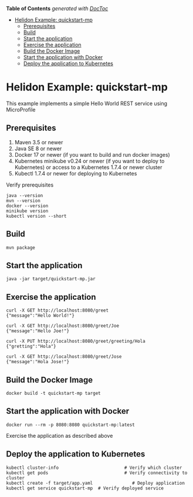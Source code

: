 <!-- START doctoc generated TOC please keep comment here to allow auto update -->
<!-- DON'T EDIT THIS SECTION, INSTEAD RE-RUN doctoc TO UPDATE -->
**Table of Contents**  *generated with [DocToc](https://github.com/thlorenz/doctoc)*

- [Helidon Example: quickstart-mp](#helidon-example-quickstart-mp)
  - [Prerequisites](#prerequisites)
  - [Build](#build)
  - [Start the application](#start-the-application)
  - [Exercise the application](#exercise-the-application)
  - [Build the Docker Image](#build-the-docker-image)
  - [Start the application with Docker](#start-the-application-with-docker)
  - [Deploy the application to Kubernetes](#deploy-the-application-to-kubernetes)

<!-- END doctoc generated TOC please keep comment here to allow auto update -->


# Helidon Example: quickstart-mp

This example implements a simple Hello World REST service using MicroProfile

## Prerequisites

1. Maven 3.5 or newer
2. Java SE 8 or newer
3. Docker 17 or newer (if you want to build and run docker images)
4. Kubernetes minikube v0.24 or newer (if you want to deploy to Kubernetes)
   or access to a Kubernetes 1.7.4 or newer cluster
5. Kubectl 1.7.4 or newer for deploying to Kubernetes

Verify prerequisites
```
java --version
mvn --version
docker --version
minikube version
kubectl version --short
```

## Build

```
mvn package
```

## Start the application

```
java -jar target/quickstart-mp.jar
```

## Exercise the application

```
curl -X GET http://localhost:8080/greet
{"message":"Hello World!"}

curl -X GET http://localhost:8080/greet/Joe
{"message":"Hello Joe!"}

curl -X PUT http://localhost:8080/greet/greeting/Hola
{"gretting":"Hola"}

curl -X GET http://localhost:8080/greet/Jose
{"message":"Hola Jose!"}
```

## Build the Docker Image

```
docker build -t quickstart-mp target
```

## Start the application with Docker

```
docker run --rm -p 8080:8080 quickstart-mp:latest
```

Exercise the application as described above

## Deploy the application to Kubernetes

```
kubectl cluster-info                         # Verify which cluster
kubectl get pods                             # Verify connectivity to cluster
kubectl create -f target/app.yaml               # Deploy application
kubectl get service quickstart-mp  # Verify deployed service
```
